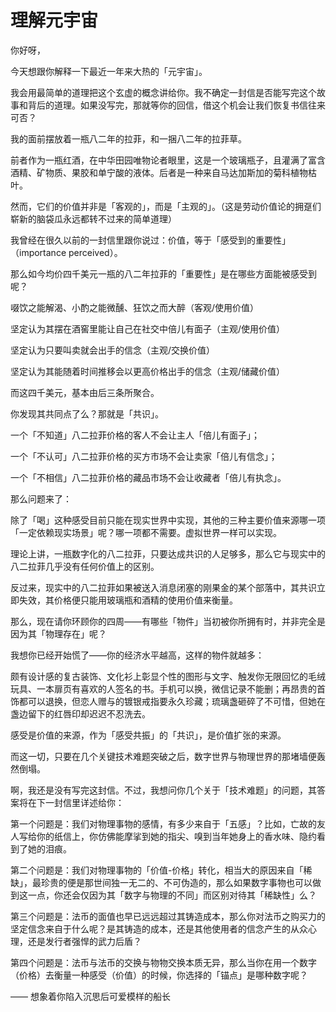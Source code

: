# 理解元宇宙

你好呀，

今天想跟你解释一下最近一年来大热的「元宇宙」。

我会用最简单的道理把这个玄虚的概念讲给你。我不确定一封信是否能写完这个故事和背后的道理。如果没写完，那就等你的回信，借这个机会让我们恢复书信往来可否？

我的面前摆放着一瓶八二年的拉菲，和一捆八二年的拉菲草。

前者作为一瓶红酒，在中华田园唯物论者眼里，这是一个玻璃瓶子，且灌满了富含酒精、矿物质、果胶和单宁酸的液体。后者是一种来自马达加斯加的菊科植物枯叶。

然而，它们的价值并非是「客观的」，而是「主观的」。（这是劳动价值论的拥趸们崭新的脑袋瓜永远都转不过来的简单道理）

我曾经在很久以前的一封信里跟你说过：价值，等于「感受到的重要性」（importance perceived）。

那么如今均价四千美元一瓶的八二年拉菲的「重要性」是在哪些方面能被感受到呢？

啜饮之能解渴、小酌之能微醺、狂饮之而大醉（客观/使用价值）

坚定认为其摆在酒窖里能让自己在社交中倍儿有面子（主观/使用价值）

坚定认为只要叫卖就会出手的信念（主观/交换价值）

坚定认为其能随着时间推移会以更高价格出手的信念（主观/储藏价值）

而这四千美元，基本由后三条所聚合。

你发现其共同点了么？那就是「共识」。

一个「不知道」八二拉菲价格的客人不会让主人「倍儿有面子」；

一个「不认可」八二拉菲价格的买方市场不会让卖家「倍儿有信念」；

一个「不相信」八二拉菲价格的藏品市场不会让收藏者「倍儿有执念」。

那么问题来了：

除了「喝」这种感受目前只能在现实世界中实现，其他的三种主要价值来源哪一项「一定依赖现实场景」呢？哪一项都不需要。虚拟世界一样可以实现。

理论上讲，一瓶数字化的八二拉菲，只要达成共识的人足够多，那么它与现实中的八二拉菲几乎没有任何价值上的区别。

反过来，现实中的八二拉菲如果被送入消息闭塞的刚果金的某个部落中，其共识立即失效，其价格便只能用玻璃瓶和酒精的使用价值来衡量。

那么，现在请你环顾你的四周——有哪些「物件」当初被你所拥有时，并非完全是因为其「物理存在」呢？

我想你已经开始慌了——你的经济水平越高，这样的物件就越多：

颇有设计感的复古装饰、文化衫上彰显个性的图形与文字、触发你无限回忆的毛绒玩具、一本扉页有喜欢的人签名的书。手机可以换，微信记录不能删；再昂贵的首饰都可以退换，但恋人赠与的镀银戒指要永久珍藏；琉璃盏砸碎了不可惜，但她在盏边留下的红唇印却迟迟不忍洗去。

感受是价值的来源，作为「感受共振」的「共识」，是价值扩张的来源。

而这一切，只要在几个关键技术难题突破之后，数字世界与物理世界的那堵墙便轰然倒塌。

啊，我还是没有写完这封信。不过，我想问你几个关于「技术难题」的问题，其答案将在下一封信里详述给你：

第一个问题是：我们对物理事物的感情，有多少来自于「五感」？比如，亡故的友人写给你的纸信上，你仿佛能摩挲到她的指尖、嗅到当年她身上的香水味、隐约看到了她的泪痕。

第二个问题是：我们对物理事物的「价值-价格」转化，相当大的原因来自「稀缺」，最珍贵的便是那世间独一无二的、不可伪造的，那么如果数字事物也可以做到这一点，你还会仅因为其「数字与物理的不同」而区别对待其「稀缺性」么？

第三个问题是：法币的面值也早已远远超过其铸造成本，那么你对法币之购买力的坚定信念来自于什么呢？是其铸造的成本，还是其他使用者的信念产生的从众心理，还是发行者强悍的武力后盾？

第四个问题是：法币与法币的交换与物物交换本质无异，那么当你在用一个数字（价格）去衡量一种感受（价值）的时候，你选择的「锚点」是哪种数字呢？

—— 想象着你陷入沉思后可爱模样的船长